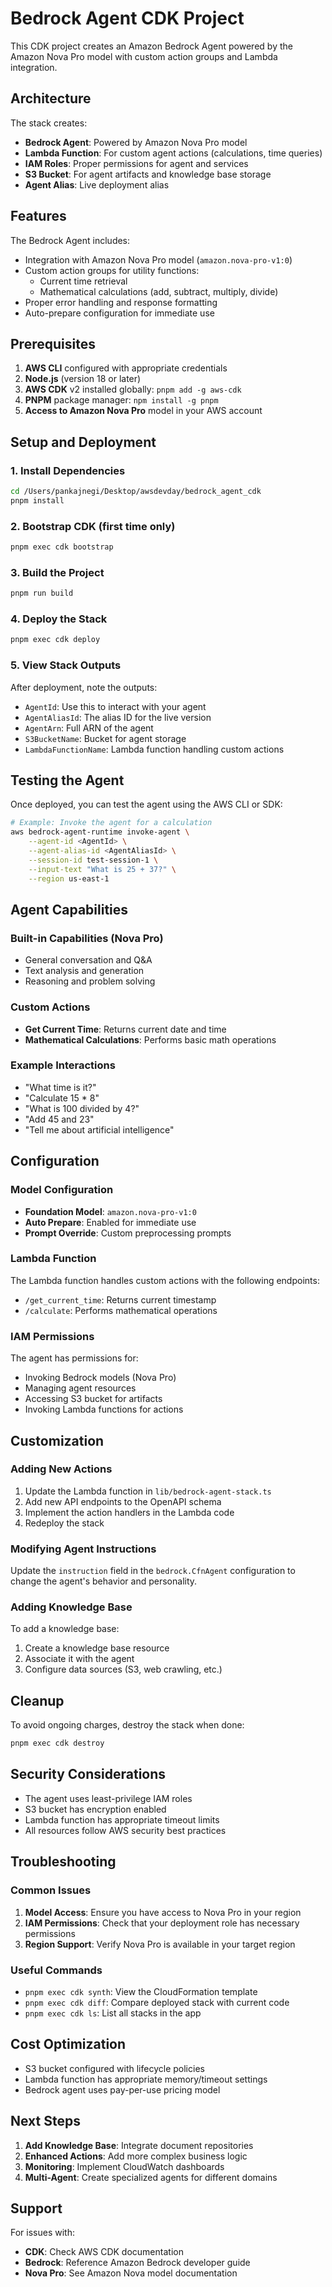 # Bedrock Agent CDK Project

This CDK project creates an Amazon Bedrock Agent powered by the Amazon Nova Pro model with custom action groups and Lambda integration.

## Architecture

The stack creates:
- **Bedrock Agent**: Powered by Amazon Nova Pro model
- **Lambda Function**: For custom agent actions (calculations, time queries)
- **IAM Roles**: Proper permissions for agent and services
- **S3 Bucket**: For agent artifacts and knowledge base storage
- **Agent Alias**: Live deployment alias

## Features

The Bedrock Agent includes:
- Integration with Amazon Nova Pro model (`amazon.nova-pro-v1:0`)
- Custom action groups for utility functions:
  - Current time retrieval
  - Mathematical calculations (add, subtract, multiply, divide)
- Proper error handling and response formatting
- Auto-prepare configuration for immediate use

## Prerequisites

1. **AWS CLI** configured with appropriate credentials
2. **Node.js** (version 18 or later)
3. **AWS CDK** v2 installed globally: `pnpm add -g aws-cdk`
4. **PNPM** package manager: `npm install -g pnpm`
5. **Access to Amazon Nova Pro** model in your AWS account

## Setup and Deployment

### 1. Install Dependencies
```bash
cd /Users/pankajnegi/Desktop/awsdevday/bedrock_agent_cdk
pnpm install
```

### 2. Bootstrap CDK (first time only)
```bash
pnpm exec cdk bootstrap
```

### 3. Build the Project
```bash
pnpm run build
```

### 4. Deploy the Stack
```bash
pnpm exec cdk deploy
```

### 5. View Stack Outputs
After deployment, note the outputs:
- `AgentId`: Use this to interact with your agent
- `AgentAliasId`: The alias ID for the live version
- `AgentArn`: Full ARN of the agent
- `S3BucketName`: Bucket for agent storage
- `LambdaFunctionName`: Lambda function handling custom actions

## Testing the Agent

Once deployed, you can test the agent using the AWS CLI or SDK:

```bash
# Example: Invoke the agent for a calculation
aws bedrock-agent-runtime invoke-agent \
    --agent-id <AgentId> \
    --agent-alias-id <AgentAliasId> \
    --session-id test-session-1 \
    --input-text "What is 25 + 37?" \
    --region us-east-1
```

## Agent Capabilities

### Built-in Capabilities (Nova Pro)
- General conversation and Q&A
- Text analysis and generation
- Reasoning and problem solving

### Custom Actions
- **Get Current Time**: Returns current date and time
- **Mathematical Calculations**: Performs basic math operations

### Example Interactions
- "What time is it?"
- "Calculate 15 * 8"
- "What is 100 divided by 4?"
- "Add 45 and 23"
- "Tell me about artificial intelligence"

## Configuration

### Model Configuration
- **Foundation Model**: `amazon.nova-pro-v1:0`
- **Auto Prepare**: Enabled for immediate use
- **Prompt Override**: Custom preprocessing prompts

### Lambda Function
The Lambda function handles custom actions with the following endpoints:
- `/get_current_time`: Returns current timestamp
- `/calculate`: Performs mathematical operations

### IAM Permissions
The agent has permissions for:
- Invoking Bedrock models (Nova Pro)
- Managing agent resources
- Accessing S3 bucket for artifacts
- Invoking Lambda functions for actions

## Customization

### Adding New Actions
1. Update the Lambda function in `lib/bedrock-agent-stack.ts`
2. Add new API endpoints to the OpenAPI schema
3. Implement the action handlers in the Lambda code
4. Redeploy the stack

### Modifying Agent Instructions
Update the `instruction` field in the `bedrock.CfnAgent` configuration to change the agent's behavior and personality.

### Adding Knowledge Base
To add a knowledge base:
1. Create a knowledge base resource
2. Associate it with the agent
3. Configure data sources (S3, web crawling, etc.)

## Cleanup

To avoid ongoing charges, destroy the stack when done:

```bash
pnpm exec cdk destroy
```

## Security Considerations

- The agent uses least-privilege IAM roles
- S3 bucket has encryption enabled
- Lambda function has appropriate timeout limits
- All resources follow AWS security best practices

## Troubleshooting

### Common Issues
1. **Model Access**: Ensure you have access to Nova Pro in your region
2. **IAM Permissions**: Check that your deployment role has necessary permissions
3. **Region Support**: Verify Nova Pro is available in your target region

### Useful Commands
- `pnpm exec cdk synth`: View the CloudFormation template
- `pnpm exec cdk diff`: Compare deployed stack with current code
- `pnpm exec cdk ls`: List all stacks in the app

## Cost Optimization

- S3 bucket configured with lifecycle policies
- Lambda function has appropriate memory/timeout settings
- Bedrock agent uses pay-per-use pricing model

## Next Steps

1. **Add Knowledge Base**: Integrate document repositories
2. **Enhanced Actions**: Add more complex business logic
3. **Monitoring**: Implement CloudWatch dashboards
4. **Multi-Agent**: Create specialized agents for different domains

## Support

For issues with:
- **CDK**: Check AWS CDK documentation
- **Bedrock**: Reference Amazon Bedrock developer guide
- **Nova Pro**: See Amazon Nova model documentation